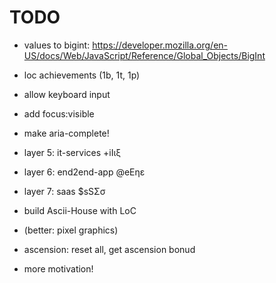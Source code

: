 # TODO

- values to bigint: https://developer.mozilla.org/en-US/docs/Web/JavaScript/Reference/Global_Objects/BigInt

- loc achievements (1b, 1t, 1p)

- allow keyboard input
- add focus:visible
- make aria-complete!

- layer 5: it-services +iIιξ
- layer 6: end2end-app @eEηε
- layer 7: saas $sSΣσ

- build Ascii-House with LoC
- (better: pixel graphics)

- ascension: reset all, get ascension bonud

- more motivation!
